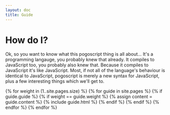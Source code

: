 ```yaml
---
layout: doc
title: Guide
---
```


# How do I?

Ok, so you want to know what this pogoscript thing is all about… It's a programming langauge, you probably knew that already. It compiles to JavaScript too, you probably also knew that. Because it compiles to JavaScript it's like JavaScript. Most, if not all of the language's behaviour is identical to JavaScript, pogoscript is merely a new syntax for JavaScript, plus a few interesting things which we'll get to.

{% for weight in (1..site.pages.size) %}
{% for guide in site.pages %}
{% if guide.guide %}
{% if weight == guide.weight %}
{% assign content = guide.content %}
{% include guide.html %}
{% endif %}
{% endif %}
{% endfor %}
{% endfor %}
